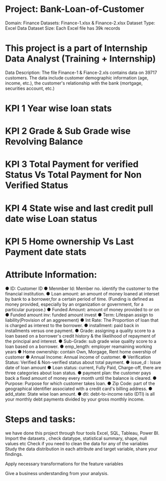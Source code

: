 # Project: Bank-Loan-of-Customer
Domain: Finance
Datasets: Finance-1.xlsx & Finance-2.xlsx
Dataset Type: Excel Data
Dataset Size: Each Excel file has 39k records
# This project is a part of Internship Data Analyst (Training + Internship)

Data Description:
The file Finance-1 & Fiance-2.xls contains data on 39717 customers. The data include customer demographic information (age, income, etc.), the customer's relationship with the bank (mortgage, securities account, etc.)

# KPI 1 Year wise loan stats
# KPI 2 Grade & Sub Grade wise Revolving Balance
# KPI 3 Total Payment for verified Status Vs Total Payment for Non Verified Status
# KPI 4 State wise and last credit pull date wise Loan status
# KPI 5 Home ownership Vs Last Payment date stats

# Attribute Information:
● ID: Customer ID
● Menmber Id: Member no. identify the customer to the financial institution.
● Loan amount: an amount of money loaned at interset by bank to a borrower,for a certain period of time.
  (Funding is defined as money provided, especially by an organization or government, for a particular purpose.)
● Funded Amount: amount of money provided to or on
● Funded amount inv: funded amount invest
● Term: Lifespan assign to liability(Provision of an aggreement)
● Int Rate: The Proportion of loan that is charged as interest to the borrower.
● installment: paid back in installments versus one payment.
● Grade: assigning a quality score to a loan based on a borrower's credit history & the likelihood of repayment of the principal and 
  interest.
● Sub-Grade: sub grade wise quality score to a loan based on a borrower.
● emp_length: employer reamaining working years 
● Home ownership: contain Own, Morgage, Rent home owership of customer
● Annual Income: Annual income of customer.
● Verification Status: Verified & Non-verified status about total payment.
● issue_d : Issue date of loan amount
● Loan status: current, Fully Paid, Charge-off, there are three categories about loan status.
● payment plan: the customer pays back a fixed amount of money every month until the balance is cleared.
● Purpose: Purpose for which customer takes loan.
● Zip Code:  part of the geographical identifier associated with a credit card's billing address.
● add_state: State wise loan amount.
● dti: debt-to-income ratio (DTI) is all your monthly debt payments divided by your gross monthly income. 

# Steps and tasks:
we have done this project through four tools Excel, SQL, Tableau, Power BI.
Import the datasets , check datatype, statistical summary, shape, null values etc
Check if you need to clean the data for any of the variables
Study the data distribution in each attribute and target variable, share your findings.

Apply necessary transformations for the feature variables

Give a business understanding from your analysis.
